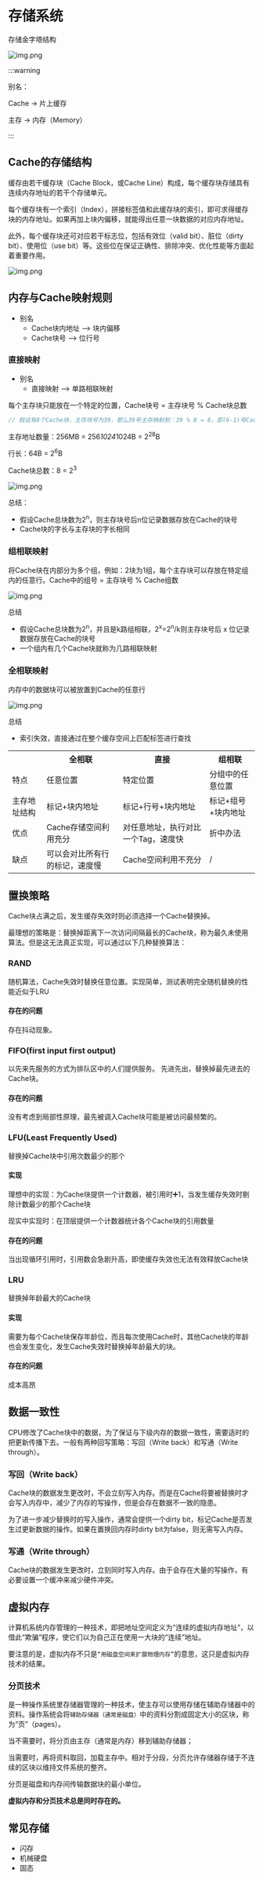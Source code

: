 # 存储系统

存储金字塔结构

![img.png](/imgs/computes-course/cache-tower.png)

:::warning

别名：

Cache -> 片上缓存

主存 -> 内存（Memory）

:::

## Cache的存储结构

缓存由若干缓存块（Cache Block，或Cache Line）构成，每个缓存块存储具有连续内存地址的若干个存储单元。

每个缓存块有一个索引（Index），拼接标签值和此缓存块的索引，即可求得缓存块的内存地址。如果再加上块内偏移，就能得出任意一块数据的对应内存地址。

此外，每个缓存块还可对应若干标志位，包括有效位（valid bit）、脏位（dirty bit）、使用位（use bit）等。这些位在保证正确性、排除冲突、优化性能等方面起着重要作用。

![img.png](/imgs/computes-course/cache-structure.png)

## 内存与Cache映射规则

- 别名
    - Cache块内地址 --> 块内偏移
    - Cache块号 --> 位行号

### 直接映射

- 别名
    - 直接映射 --> 单路相联映射

每个主存块只能放在一个特定的位置，Cache块号 = 主存块号 % Cache块总数

```js
// 假设有8个Cache块，主存块号为39，那么39号主存映射到：39 % 8 = 6，即(6-1)号Cache块，因为索引是从0开始的
```

主存地址数量：256MB = 256*1024*1024B = 2<sup>28</sup>B

行长：64B = 2<sup>6</sup>B

Cache块总数：8 = 2<sup>3</sup>

![img.png](/imgs/computes-course/cache-mapping-1.png)

总结：

- 假设Cache总块数为2<sup>n</sup>，则主存块号后n位记录数据存放在Cache的块号
- Cache块的字长与主存块的字长相同

### 组相联映射

将Cache块在内部分为多个组，例如：2块为1组，每个主存块可以存放在特定组内的任意行。Cache中的组号 = 主存块号 % Cache组数

![img.png](/imgs/computes-course/cache-mapping-2.png)

总结

- 假设Cache总块数为2<sup>n</sup>，并且是k路组相联，2<sup>x</sup>=2<sup>n</sup>/k则主存块号后 x 位记录数据存放在Cache的块号
- 一个组内有几个Cache块就称为几路相联映射

### 全相联映射

内存中的数据块可以被放置到Cache的任意行

![img.png](/imgs/computes-course/cache-mapping-3.png)

总结

- 索引失效，直接通过在整个缓存空间上匹配标签进行查找

<table>
    <tbody>
    <tr>
        <th></th>
        <th>全相联</th>
        <th>直接</th>
        <th>组相联</th>
    </tr>
    <tr>
        <td>特点</td>
        <td>任意位置</td>
        <td>特定位置</td>
        <td>分组中的任意位置</td>
    </tr>
    <tr>
        <td>主存地址结构</td>
        <td>标记+块内地址</td>
        <td>标记+行号+块内地址</td>
        <td>标记+组号+块内地址</td>
    </tr>
    <tr>
        <td>优点</td>
        <td>Cache存储空间利用充分</td>
        <td>对任意地址，执行对比一个Tag，速度快</td>
        <td>折中办法</td>
    </tr>
    <tr>
        <td>缺点</td>
        <td>可以会对比所有行的标记，速度慢</td>
        <td>Cache空间利用不充分</td>
        <td>/</td>
    </tr>
    </tbody>
</table>

## 置换策略

Cache块占满之后，发生缓存失效时则必须选择一个Cache替换掉。

最理想的策略是：替换掉距离下一次访问间隔最长的Cache块，称为最久未使用算法。但是这无法真正实现，可以通过以下几种替换算法：

### RAND

随机算法，Cache失效时替换任意位置。实现简单，测试表明完全随机替换的性能近似于LRU

#### 存在的问题

存在抖动现象。

### FIFO(first input first output)

以先来先服务的方式为排队区中的人们提供服务。 先进先出，替换掉最先进去的Cache块。

#### 存在的问题

没有考虑到局部性原理，最先被调入Cache块可能是被访问最频繁的。

### LFU(Least Frequently Used)

替换掉Cache块中引用次数最少的那个

#### 实现

理想中的实现：为Cache块提供一个计数器，被引用时➕1，当发生缓存失效时剔除计数最少的那个Cache块

现实中实现时：在顶层提供一个计数器统计各个Cache块的引用数量

#### 存在的问题

当出现循环引用时，引用数会急剧升高，即使缓存失效也无法有效释放Cache块

### LRU

替换掉年龄最大的Cache块

#### 实现

需要为每个Cache块保存年龄位，而且每次使用Cache时，其他Cache块的年龄也会发生变化，发生Cache失效时替换掉年龄最大的块。

#### 存在的问题

成本高昂

## 数据一致性

CPU修改了Cache块中的数据，为了保证与下级内存的数据一致性，需要适时的把更新传播下去。一般有两种回写策略：写回（Write
back）和写通（Write through）。

### 写回（Write back）

Cache块的数据发生更改时，不会立刻写入内存。而是在Cache将要被替换时才会写入内存中，减少了内存的写操作，但是会存在数据不一致的隐患。

为了进一步减少替换时的写入操作，通常会提供一个dirty bit，标记Cache是否发生过更新数据的操作。如果在置换回内存时dirty
bit为false，则无需写入内存。

### 写通（Write through）

Cache块的数据发生更改时，立刻同时写入内存。由于会存在大量的写操作，有必要设置一个缓冲来减少硬件冲突。

## 虚拟内存

计算机系统内存管理的一种技术，即把地址空间定义为“连续的虚拟内存地址”，以借此“欺骗”程序，使它们以为自己正在使用一大块的“连续”地址。

要注意的是，虚拟内存不只是`“用磁盘空间来扩展物理内存”`的意思，这只是虚拟内存技术的结果。

### 分页技术

是一种操作系统里存储器管理的一种技术，使主存可以使用存储在辅助存储器中的资料。操作系统会将`辅助存储器（通常是磁盘）`中的资料分割成固定大小的区块，称为“页”（pages）。

当不需要时，将分页由主存（通常是内存）移到辅助存储器；

当需要时，再将资料取回，加载主存中。相对于分段，分页允许存储器存储于不连续的区块以维持文件系统的整齐。

分页是磁盘和内存间传输数据块的最小单位。

**虚拟内存和分页技术总是同时存在的。**

## 常见存储

- 闪存
- 机械硬盘
- 固态
